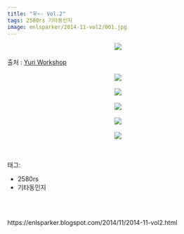 ```yaml
---
title: "우~☆ Vol.2"
tags: 2580rs 기타동인지
image: enlsparker/2014-11-vol2/001.jpg
---
```

<div class="article">
<div class="post-body entry-content" id="post-body-1554455925991099373" itemprop="description articleBody">
<div class="separator" style="clear: both; text-align: center;">
<img src="{{ site.nasurl }}/enlsparker/2014-11-vol2/001.jpg"/></div>
<br/>
<a name="more"></a>출처 : <a href="http://blog.naver.com/matrosica777/20178967158">Yuri Workshop</a><br/>
<br/>
<div class="separator" style="clear: both; text-align: center;">
<img src="{{ site.nasurl }}/enlsparker/2014-11-vol2/002.jpg"/></div>
<br/>
<div class="separator" style="clear: both; text-align: center;">
<img src="{{ site.nasurl }}/enlsparker/2014-11-vol2/003.jpg"/></div>
<br/>
<div class="separator" style="clear: both; text-align: center;">
<img src="{{ site.nasurl }}/enlsparker/2014-11-vol2/004.jpg"/></div>
<br/>
<div class="separator" style="clear: both; text-align: center;">
<img src="{{ site.nasurl }}/enlsparker/2014-11-vol2/005.jpg"/></div>
<br/>
<div class="separator" style="clear: both; text-align: center;">
<img src="{{ site.nasurl }}/enlsparker/2014-11-vol2/006.jpg"/></div>
<br/>
<div style="clear: both;"></div>
</div></div><br/>
<div class="tagTrail">
<p>태그: </p>
<ul>
<li>2580rs</li>
<li>기타동인지</li>
</ul>
</div><br/>

<br/>
<p id="refer">https://enlsparker.blogspot.com/2014/11/2014-11-vol2.html</p>
<br/>
